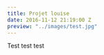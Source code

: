 ```yaml
---
title: Projet louise
date: 2016-11-12 21:19:00 Z
preview: "../images/test.jpg"
---
```


Test test test